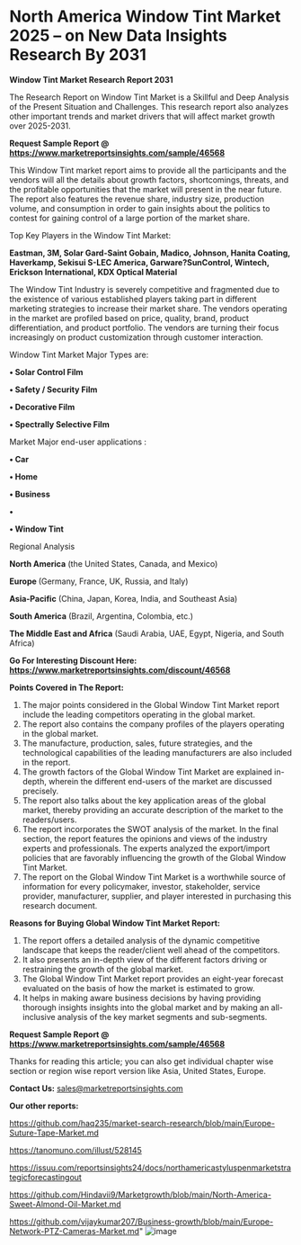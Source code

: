 # North America Window Tint Market 2025 – on New Data Insights Research By 2031

<strong>Window Tint Market Research Report 2031</strong>

The Research Report on Window Tint Market is a Skillful and Deep Analysis of the Present Situation and Challenges. This research report also analyzes other important trends and market drivers that will affect market growth over 2025-2031.

<strong>Request Sample Report @ <a href=https://www.marketreportsinsights.com/sample/46568>https://www.marketreportsinsights.com/sample/46568</a></strong>

This Window Tint market report aims to provide all the participants and the vendors will all the details about growth factors, shortcomings, threats, and the profitable opportunities that the market will present in the near future. The report also features the revenue share, industry size, production volume, and consumption in order to gain insights about the politics to contest for gaining control of a large portion of the market share.

Top Key Players in the Window Tint Market:

<strong>Eastman, 3M, Solar Gard-Saint Gobain, Madico, Johnson, Hanita Coating, Haverkamp, Sekisui S-LEC America, Garware?SunControl, Wintech, Erickson International, KDX Optical Material</strong>

The Window Tint Industry is severely competitive and fragmented due to the existence of various established players taking part in different marketing strategies to increase their market share. The vendors operating in the market are profiled based on price, quality, brand, product differentiation, and product portfolio. The vendors are turning their focus increasingly on product customization through customer interaction.

Window Tint Market Major Types are:

<strong>•  Solar Control Film

•  Safety / Security Film

•  Decorative Film

•  Spectrally Selective Film</strong>

Market Major end-user applications :

<strong>•  Car

•  Home

•  Business

•  

•  Window Tint</strong>

Regional Analysis

</u><strong><b>North America</b></strong> (the United States, Canada, and Mexico)

<strong><b>Europe </b></strong>(Germany, France, UK, Russia, and Italy)

<strong><b>Asia-Pacific</b></strong> (China, Japan, Korea, India, and Southeast Asia)

<strong><b>South America</b></strong> (Brazil, Argentina, Colombia, etc.)

<strong><b>The Middle East and Africa</b></strong> (Saudi Arabia, UAE, Egypt, Nigeria, and South Africa)

<strong>Go For Interesting Discount Here: <a href=https://www.marketreportsinsights.com/discount/46568>https://www.marketreportsinsights.com/discount/46568</a></strong>

<strong>Points Covered in The Report:</strong>
<ol>
  <li>The major points considered in the Global Window Tint Market report include the leading competitors operating in the global market.</li>
  <li>The report also contains the company profiles of the players operating in the global market.</li>
  <li>The manufacture, production, sales, future strategies, and the technological capabilities of the leading manufacturers are also included in the report.</li>
  <li>The growth factors of the Global Window Tint Market are explained in-depth, wherein the different end-users of the market are discussed precisely.</li>
  <li>The report also talks about the key application areas of the global market, thereby providing an accurate description of the market to the readers/users.</li>
  <li>The report incorporates the SWOT analysis of the market. In the final section, the report features the opinions and views of the industry experts and professionals. The experts analyzed the export/import policies that are favorably influencing the growth of the Global Window Tint Market.</li>
  <li>The report on the Global Window Tint Market is a worthwhile source of information for every policymaker, investor, stakeholder, service provider, manufacturer, supplier, and player interested in purchasing this research document.</li>
</ol>
<strong>Reasons for Buying Global Window Tint Market Report:</strong>

<ol>
  <li>The report offers a detailed analysis of the dynamic competitive landscape that keeps the reader/client well ahead of the competitors.</li>
  <li>It also presents an in-depth view of the different factors driving or restraining the growth of the global market.</li>
  <li>The Global Window Tint Market report provides an eight-year forecast evaluated on the basis of how the market is estimated to grow.</li>
  <li>It helps in making aware business decisions by having providing thorough insights insights into the global market and by making an all-inclusive analysis of the key market segments and sub-segments.</li>
</ol>
<strong>Request Sample Report @ <a href=https://www.marketreportsinsights.com/sample/46568>https://www.marketreportsinsights.com/sample/46568</a></strong>


Thanks for reading this article; you can also get individual chapter wise section or region wise report version like Asia, United States, Europe.

<strong>Contact Us:</strong>
sales@marketreportsinsights.com

<strong>Our other reports:</strong>

<a href=https://github.com/haq235/market-search-research/blob/main/Europe-Suture-Tape-Market.md>https://github.com/haq235/market-search-research/blob/main/Europe-Suture-Tape-Market.md</a>

<a href=https://tanomuno.com/illust/528145>https://tanomuno.com/illust/528145</a>

<a href=https://issuu.com/reportsinsights24/docs/northamericastyluspenmarketstrategicforecastingout>https://issuu.com/reportsinsights24/docs/northamericastyluspenmarketstrategicforecastingout</a>

<a href=https://github.com/Hindavii9/Marketgrowth/blob/main/North-America-Sweet-Almond-Oil-Market.md>https://github.com/Hindavii9/Marketgrowth/blob/main/North-America-Sweet-Almond-Oil-Market.md</a>

<a href=https://github.com/vijaykumar207/Business-growth/blob/main/Europe-Network-PTZ-Cameras-Market.md>https://github.com/vijaykumar207/Business-growth/blob/main/Europe-Network-PTZ-Cameras-Market.md</a>"
![image](https://github.com/user-attachments/assets/59e64966-26f9-4d22-89d7-28b32e227d2d)

